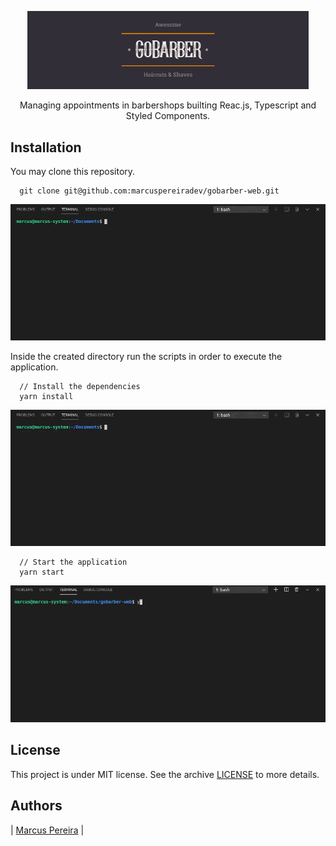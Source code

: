 <p align="center">
  <img src = "./docs/logo_with_bg.png" width=450>
</p>
<p align="center">Managing appointments in barbershops builting Reac.js, Typescript and Styled Components.</p>

## Installation

You may clone this repository.

```
  git clone git@github.com:marcuspereiradev/gobarber-web.git
```
<p align="center">
  <img src = "./docs/gobarberweb_gitclone.gif" width=800>
</p>

Inside the created directory run the scripts in order to execute the application.

```
  // Install the dependencies
  yarn install
```

<p align="center">
  <img src = "./docs/gobarberweb_yarn_install.gif" width=800>
</p>

```
  // Start the application
  yarn start
```

<p align="center">
  <img src = "./docs/gobarberweb_yarn_start.gif" width=800>
</p>

## License
This project is under MIT license. See the archive [LICENSE](./LICENSE) to more details.

## Authors

|  [Marcus Pereira](https://github.com/marcuspereiradev)   |
